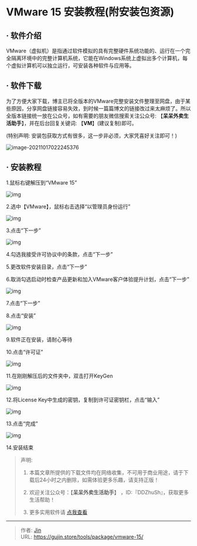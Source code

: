 # VMware 15 安装教程(附安装包资源)


## · 软件介绍
VMware（虚拟机）是指通过软件模拟的具有完整硬件系统功能的、运行在一个完全隔离环境中的完整计算机系统，它能在Windows系统上虚拟出多个计算机，每个虚拟计算机可以独立运行，可安装各种软件与应用等。


## · 软件下载
为了方便大家下载，博主已将全版本的VMware完整安装文件整理至网盘，由于某些原因，分享网盘链接容易失效，到时候一篇篇博文的链接改过来太麻烦了。所以全版本链接统一放在公众号，如有需要的朋友微信搜索关注公众号: 【**呆呆外卖生活助手**】，并在后台回复关键词: 【**VM**】(建议复制)即可。

(特别声明: 安装包获取方式有很多，这一步非必须，大家凭喜好关注即可！)

![image-20211017022245376](https://img.gujin.store/img/image-20211017022245376.png)

## · 安装教程

1.鼠标右键解压到“VMware 15”

![img](https://img.gujin.store/img/v2-b6f19f6d64952074f33a64eccd536be4_720w.png)



2.选中【VMware】，鼠标右击选择“以管理员身份运行”

![img](https://img.gujin.store/img/v2-7bafd6051d247f56a4b07978095fbf2e_720w.png)

3.点击“下一步”

![img](https://img.gujin.store/img/v2-06f232dec92f402df0fa551b14727e95_720w.png)

4.勾选我接受许可协议中的条款，点击“下一步”

5.更改软件安装目录，点击“下一步”

6.取消勾选启动时检查产品更新和加入VMware客户体验提升计划，点击“下一步”

![img](https://img.gujin.store/img/v2-144eee96acbabf9672d3c87dfd54cc4e_720w.png)



7.点击“下一步”

8.点击“安装”

![img](https://img.gujin.store/img/v2-ba8073d2744f7864a44d3cc0c99545d6_720w.png)

9.软件正在安装，请耐心等待

10.点击“许可证”

![img](https://img.gujin.store/img/v2-a3795ea0f06258457b7a0141b7b34867_720w.png)

11.在刚刚解压后的文件夹中，双击打开KeyGen

![img](https://img.gujin.store/img/v2-1ace42ebb951420bf388f7a7d788e0f7_720w.png)

12.将License Key中生成的密钥，复制到许可证密钥栏，点击“输入”

![img](https://img.gujin.store/img/v2-881d52e08a883b4ef4f297d9d6464c06_720w.png)



13.点击“完成”

![img](https://img.gujin.store/img/v2-dc41ecc56690e8c04ad1e4e42c8959e9_720w.png)

14.安装结束




> 声明: 
>
> 1. 本篇文章所提供的下载文件均在网络收集，不可用于商业用途，请于下载后24小时之内删除，如需体验更多乐趣，请支持正版！
>
> 2. 欢迎关注公众号：【**呆呆外卖生活助手**】 ，ID:『DDZhuSh』，获取更多生活帮助！
>
> 3. 更多实用软件请  [点我查看](/tools)

---

> 作者: [Jin](https://img.gujin.store/img/favicon.ico)  
> URL: https://gujin.store/tools/package/vmware-15/  


